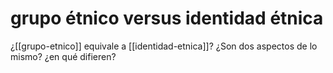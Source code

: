 # grupo étnico versus identidad étnica
¿[[grupo-etnico]] equivale a [[identidad-etnica]]? ¿Son dos aspectos de lo mismo? ¿en qué difieren?
